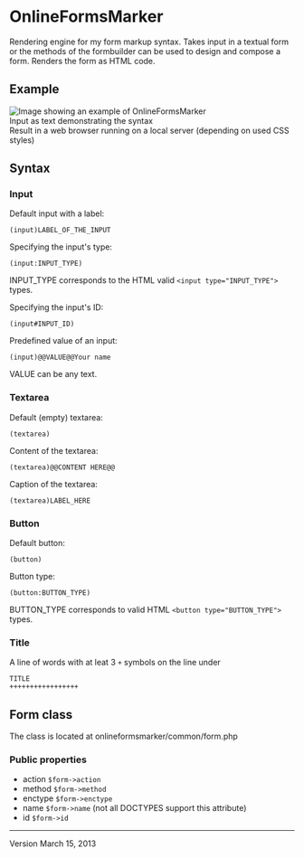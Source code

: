 OnlineFormsMarker
=================

Rendering engine for my form markup syntax. Takes input in a textual form or
the methods of the formbuilder can be used to design and compose a form. Renders
the form as HTML code.

Example
-------------

![Image showing an example of OnlineFormsMarker](http://libal.eu/imghost/OFM_demo1.png "Example of OnlineFormsMarker")
<br>Input as text demonstrating the syntax
<br>Result in a web browser running on a local server (depending on used CSS styles)

Syntax
------

### Input

Default input with a label:
<pre><code>(input)LABEL_OF_THE_INPUT
</code></pre>

Specifying the input's type:
<pre><code>(input:INPUT_TYPE)
</code></pre>
INPUT_TYPE corresponds to the HTML valid `<input type="INPUT_TYPE">` types.

Specifying the input's ID:
<pre><code>(input#INPUT_ID)</code></pre>

Predefined value of an input:
<pre><code>(input)@@VALUE@@Your name
</code></pre>

VALUE can be any text.

### Textarea

Default (empty) textarea:
<pre><code>(textarea)
</code></pre>

Content of the textarea:
<pre><code>(textarea)@@CONTENT HERE@@
</code></pre>

Caption of the textarea:
<pre><code>(textarea)LABEL_HERE</code></pre>

### Button

Default button:
<pre><code>(button)</code></pre>

Button type:
<pre><code>(button:BUTTON_TYPE)</code></pre>
BUTTON_TYPE corresponds to valid HTML `<button type="BUTTON_TYPE">` types.

### Title

A line of words with at leat 3 `+` symbols on the line under
<pre><code>TITLE
+++++++++++++++++</code></pre>

Form class
----------

The class is located at onlineformsmarker/common/form.php

### Public properties

* action `$form->action`
* method `$form->method`
* enctype `$form->enctype`
* name `$form->name` (not all DOCTYPES support this attribute)
* id `$form->id`

------------------
Version March 15, 2013
